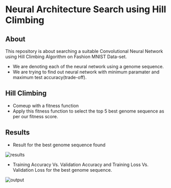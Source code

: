 # Neural Architecture Search using Hill Climbing

## About ##

This repository is about searching a suitable Convolutional Neural Network using Hill Climbing Algorithm on Fashion MNIST Data-set.

* We are denoting each of the neural network using a genome sequence.
* We are trying to find out neural network with minimum paramater and maximum test accuracy(trade-off).

## Hill Climbing ##
* Comeup with a fitness function
* Apply this fitness function to select the top 5 best genome sequence as per our fitness score.

## Results ##
* Result for the best genome sequence found
  
![results](https://github.com/NIKHIL-DWIVEDI/Neural-Architecture-Search/assets/79474008/8ee1d809-78bc-497e-83de-eeff76794a4c)

* Training Accuracy Vs. Validation Accuracy and Training Loss Vs. Validation Loss for the best genome sequence.
  
![output](https://github.com/NIKHIL-DWIVEDI/Neural-Architecture-Search/assets/79474008/595f6d2f-c6a9-4631-a305-61384c841185)

